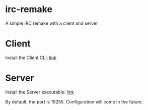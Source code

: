 # irc-remake

A simple IRC remake with a client and server

# Client

Install the Client CLI: [link](https://github.com/zNotChill/irc/releases/download/v1.0.0-beta/cli.exe)

# Server

Install the Server executable: [link](https://github.com/zNotChill/irc/releases/download/v1.0.0-beta/server.exe)

By default, the port is 19255. Configuration will come in the future.